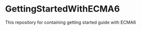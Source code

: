 GettingStartedWithECMA6
=======================

This repository for containing getting started guide with ECMA6
